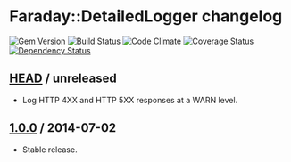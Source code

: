 # Faraday::DetailedLogger changelog

[![Gem Version](https://img.shields.io/gem/v/faraday-detailed_logger.svg)](http://rubygems.org/gems/faraday-detailed_logger)
[![Build Status](https://img.shields.io/travis/envylabs/faraday-detailed_logger/master.svg)](https://travis-ci.org/envylabs/faraday-detailed_logger)
[![Code Climate](https://img.shields.io/codeclimate/github/envylabs/faraday-detailed_logger.svg)](https://codeclimate.com/github/envylabs/faraday-detailed_logger)
[![Coverage Status](https://img.shields.io/coveralls/envylabs/faraday-detailed_logger.svg)](https://coveralls.io/r/envylabs/faraday-detailed_logger)
[![Dependency Status](https://gemnasium.com/envylabs/faraday-detailed_logger.svg)](https://gemnasium.com/envylabs/faraday-detailed_logger)

## [HEAD][unreleased] / unreleased

* Log HTTP 4XX and HTTP 5XX responses at a WARN level.

## [1.0.0][v1.0.0] / 2014-07-02

* Stable release.

[unreleased]: https://github.com/envylabs/faraday-detailed_logger/compare/v1.0.0...master
[v1.0.0]: https://github.com/envylabs/faraday-detailed_logger/tree/v1.0.0
